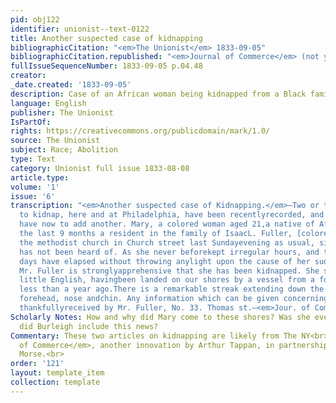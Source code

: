 ```yaml
---
pid: obj122
identifier: unionist--text-0122
title: Another suspected case of kidnapping
bibliographicCitation: "<em>The Unionist</em> 1833-09-05"
bibliographicCitation.republished: "<em>Journal of Commerce</em> (not yet researched)"
fullIssueSequenceNumber: 1833-09-05 p.04.48
creator: 
_date.created: '1833-09-05'
description: Case of an African woman being kidnapped from a Black family in Philadelphia
language: English
publisher: The Unionist
IsPartOf: 
rights: https://creativecommons.org/publicdomain/mark/1.0/
source: The Unionist
subject: Race; Abolition
type: Text
category: Unionist full issue 1833-08-08
article.type: 
volume: '1'
issue: '6'
transcription: "<em>Another suspected case of Kidnapping.</em>—Two or three attempts
  to kidnap, here and at Philadelphia, have been recentlyrecorded, and we fear we
  have now to add another. Mary, a colored woman aged 21,a native of Africa, and for
  the last 9 months a resident in the family of IsaacL. Fuller, [colored], attended
  the methodist church in Church street last Sundayevening as usual, since which she
  has not been heard of. As she never beforekept irregular hours, and two or three
  days have elapsed without throwing anylight upon the cause of her sudden disappearance,
  Mr. Fuller is stronglyapprehensive that she has been kidnapped. She speaks very
  little English, havingbeen landed on our shores by a vessel from a foreign port
  less than a year ago.There is a remarkable streak extending down the centre of her
  forehead, nose andchin. Any information which can be given concerning her will be
  thankfullyreceived by Mr. Fuller, No. 33. Thomas st.—<em>Jour. of Com.</em>"
Scholarly Notes: How and why did Mary come to these shores? Was she ever found? Why
  did Burleigh include this news?
Commentary: These two articles on kidnapping are likely from The NY<br><em>Journal
  of Commerce</em>, another innovation by Arthur Tappan, in partnership with Samuel
  Morse.<br>
order: '121'
layout: template_item
collection: template
---
```

